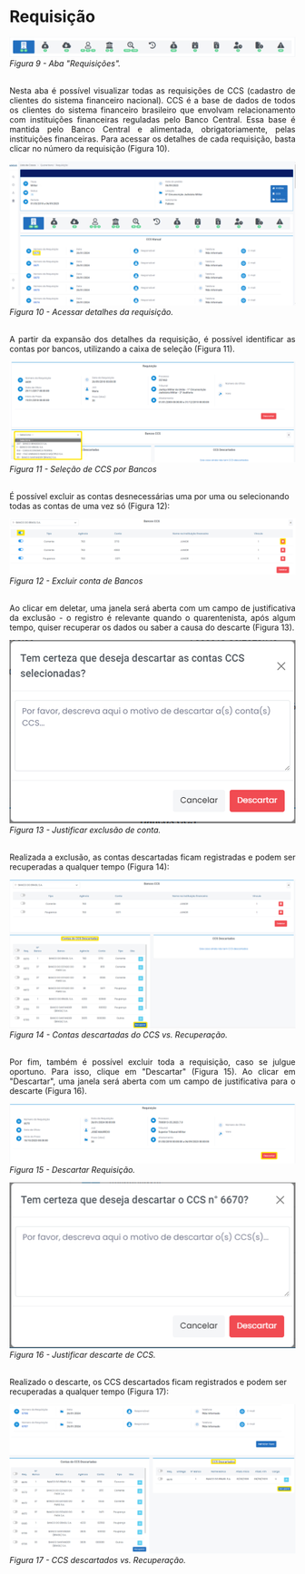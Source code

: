 # Requisição <br>

![Página2](img/Requisições.png)<br>
*Figura 9 - Aba "Requisições".* <br><br>

<p style="text-align: justify;">Nesta aba é possível visualizar todas as requisições de CCS (cadastro de clientes do sistema financeiro nacional). CCS é a base de dados de todos os clientes do sistema financeiro brasileiro que envolvam relacionamento com instituições financeiras reguladas pelo Banco Central. Essa base é mantida pelo Banco Central e alimentada, obrigatoriamente, pelas instituições financeiras. Para acessar os detalhes de cada requisição, basta clicar no número da requisição (Figura 10). </p>

![Página2](img/NumRequisição.png)<br>
*Figura 10 - Acessar detalhes da requisição.* <br><br>

<p style="text-align: justify;">A partir da expansão dos detalhes da requisição, é possível identificar as contas por bancos, utilizando a caixa de seleção (Figura 11). </p>

![Página2](img/ContasPorBancos.png)<br>
*Figura 11 - Seleção de CCS por Bancos* <br><br>

É possível excluir as contas desnecessárias uma por uma ou selecionando todas as contas de uma vez só (Figura 12):

![Página2](img/Excluir%20contas%20de%20banco.png)<br>
*Figura 12 - Excluir conta de Bancos* <br><br>

<p style="text-align: justify;">Ao clicar em deletar, uma janela será aberta com um campo de justificativa da exclusão - o registro é relevante quando o quarentenista, após algum tempo, quiser recuperar os dados ou saber a causa do descarte (Figura 13). </p>

![Página2](img/JustificarExclusao.png)<br>
*Figura 13 - Justificar exclusão de conta.* <br><br>

<p style="text-align: justify;">Realizada a exclusão, as contas descartadas ficam registradas e podem ser recuperadas a qualquer tempo (Figura 14): </p>

![Página2](img/ContasDoCCSDescartadas.png)<br>
*Figura 14 - Contas descartadas do CCS vs. Recuperação.* <br><br>

<p style="text-align: justify;">Por fim, também é possível excluir toda a requisição, caso se julgue oportuno. Para isso, clique em "Descartar" (Figura 15). Ao clicar em "Descartar", uma janela será aberta com um campo de justificativa para o descarte (Figura 16). </p>
 
![Página2](img/DescartarCCS.png)<br>
*Figura 15 - Descartar Requisição.* 

![Página2](img/JustificarDescarte.png)<br>
*Figura 16 - Justificar descarte de CCS.* <br><br>

Realizado o descarte, os CCS descartados ficam registrados e podem ser recuperadas a qualquer tempo (Figura 17):

![Página2](img/CCSDescartados.png)<br>
*Figura 17 - CCS descartados vs. Recuperação.* <br><br>

